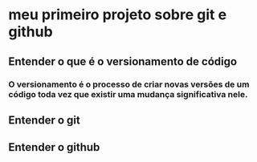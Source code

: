 # meu primeiro projeto sobre git e github

## Entender o que é o versionamento de código
### O versionamento é o processo de criar novas versões de um código toda vez que existir uma mudança significativa nele.

## Entender o git

## Entender o github